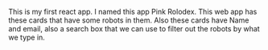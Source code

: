 This is my first react app. I named this app Pink Rolodex. This web app has these cards that have some robots in them. 
 Also these cards have Name and email, also a search box that we can use to filter out the robots by what we type in. 
